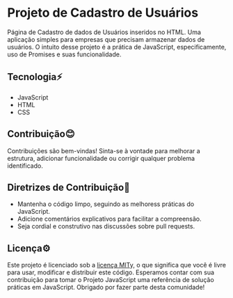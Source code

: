 # Projeto de Cadastro de Usuários
 Página de Cadastro de dados de Usuários inseridos no HTML. Uma aplicação simples para empresas que precisam armazenar dados de usuários. O intuito desse projeto é a prática de JavaScript, especificamente, uso de Promises e suas funcionalidade.

## Tecnologia⚡
* JavaScript
* HTML
* CSS

## Contribuição😊
 Contribuições são bem-vindas! Sinta-se à vontade para melhorar a estrutura, adicionar funcionalidade ou corrigir qualquer problema identificado.

## Diretrizes de Contribuição📌
* Mantenha o código limpo, seguindo as melhoress práticas do JavaScript.
* Adicione comentários explicativos para facilitar a compreensão.
* Seja cordial e construtivo nas discussões sobre pull requests.

## Licença⚙️
 Este projeto é licenciado sob a [licença MIT](LICENSA)y, o que significa que você é livre para usar, modificar e distribuir este código.
 Esperamos contar com sua contribuição para tomar o Projeto JavaScript uma referência de solução práticas em JavaScript. Obrigado por fazer parte desta comunidade!